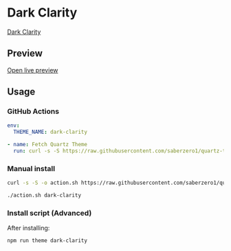 # Dark Clarity

[Dark Clarity](https://github.com/chenbihao)

## Preview

[Open live preview](https://quartz-themes.github.io/dark-clarity/)

## Usage

### GitHub Actions

```yaml
env:
  THEME_NAME: dark-clarity
```

```yaml
- name: Fetch Quartz Theme
  run: curl -s -S https://raw.githubusercontent.com/saberzero1/quartz-themes/master/action.sh | bash -s -- $THEME_NAME
```

### Manual install

```bash
curl -s -S -o action.sh https://raw.githubusercontent.com/saberzero1/quartz-themes/master/action.sh

./action.sh dark-clarity
```

### Install script (Advanced)

After installing:

```bash
npm run theme dark-clarity
```
